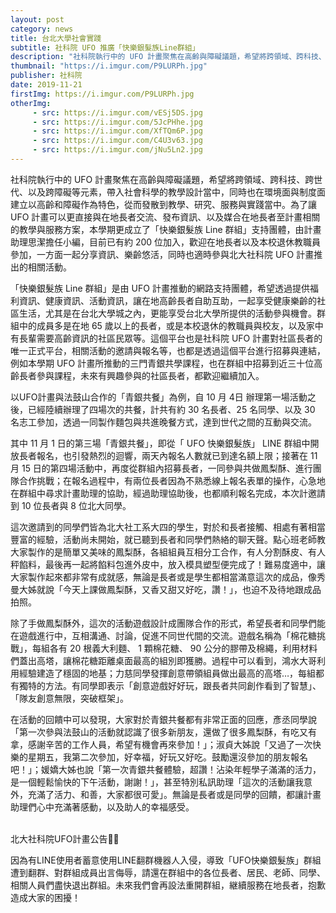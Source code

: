 ```yaml
---
layout: post
category: news
title: 台北大學社會實踐
subtitle: 社科院 UFO 推廣「快樂銀髮族Line群組」
description: "社科院執行中的 UFO 計畫聚焦在高齡與障礙議題，希望將跨領域、跨科技、跨世代、以及跨障礙等元素，帶入社會科學的教學設計當中，同時也在環境面與制度面建立以高齡和障礙作為特色，從而發散到教學、研究、服務與實踐當中。為了讓 UFO 計畫可以更直接與在地長者交流、發布資訊、以及媒合在地長者至計畫相關的教學與服務方案，本學期更成立了「快樂銀髮族 Line 群組」支持團體，由計畫助理思潔擔任小編，目前已有約 200 位加入，歡迎在地長者以及本校退休教職員參加，一方面一起分享資訊、樂齡悠活，同時也適時參與北大社科院 UFO 計畫推出的相關活動。"
thumbnail: "https://i.imgur.com/P9LURPh.jpg"
publisher: 社科院
date: 2019-11-21
firstImg: https://i.imgur.com/P9LURPh.jpg
otherImg:
     - src: https://i.imgur.com/vESj5DS.jpg
     - src: https://i.imgur.com/5JcPHhe.jpg
     - src: https://i.imgur.com/XfTQm6P.jpg
     - src: https://i.imgur.com/C4U3v63.jpg
     - src: https://i.imgur.com/jNu5Ln2.jpg
---
```

社科院執行中的 UFO 計畫聚焦在高齡與障礙議題，希望將跨領域、跨科技、跨世代、以及跨障礙等元素，帶入社會科學的教學設計當中，同時也在環境面與制度面建立以高齡和障礙作為特色，從而發散到教學、研究、服務與實踐當中。為了讓 UFO 計畫可以更直接與在地長者交流、發布資訊、以及媒合在地長者至計畫相關的教學與服務方案，本學期更成立了「快樂銀髮族 Line 群組」支持團體，由計畫助理思潔擔任小編，目前已有約 200 位加入，歡迎在地長者以及本校退休教職員參加，一方面一起分享資訊、樂齡悠活，同時也適時參與北大社科院 UFO 計畫推出的相關活動。

「快樂銀髮族 Line 群組」是由 UFO 計畫推動的網路支持團體，希望透過提供福利資訊、健康資訊、活動資訊，讓在地高齡長者自助互助，一起享受健康樂齡的社區生活，尤其是在台北大學城之內，更能享受台北大學所提供的活動參與機會。群組中的成員多是在地 65 歲以上的長者，或是本校退休的教職員與校友，以及家中有長輩需要高齡資訊的社區民眾等。這個平台也是社科院 UFO 計畫對社區長者的唯一正式平台，相關活動的邀請與報名等，也都是透過這個平台進行招募與連結，例如本學期 UFO 計畫所推動的三門青銀共學課程，也在群組中招募到近三十位高齡長者參與課程，未來有興趣參與的社區長者，都歡迎繼續加入。

以UFO計畫與法鼓山合作的「青銀共餐」為例，自 10 月 4日 辦理第一場活動之後，已經陸續辦理了四場次的共餐，計共有約 30 名長者、25 名同學、以及 30 名志工參加，透過一同製作麵包與共進晚餐方式，達到世代之間的互動與交流。

其中 11 月 1 日的第三場「青銀共餐」，即從「 UFO 快樂銀髮族」 LINE 群組中開放長者報名，也引發熱烈的迴響，兩天內報名人數就已到達名額上限；接著在 11 月 15 日的第四場活動中，再度從群組內招募長者，一同參與共做鳳梨酥、進行團隊合作挑戰；在報名過程中，有兩位長者因為不熟悉線上報名表單的操作，心急地在群組中尋求計畫助理的協助，經過助理協助後，也都順利報名完成，本次計邀請到 10 位長者與 8 位北大同學。

這次邀請到的同學們皆為北大社工系大四的學生，對於和長者接觸、相處有著相當豐富的經驗，活動尚未開始，就已聽到長者和同學們熱絡的聊天聲。點心班老師教大家製作的是簡單又美味的鳳梨酥，各組組員互相分工合作，有人分割酥皮、有人秤餡料，最後再一起將餡料包進外皮中，放入模具塑型便完成了！難易度適中，讓大家製作起來都非常有成就感，無論是長者或是學生都相當滿意這次的成品，像秀曼大姊就說「今天上課做鳳梨酥，又香又甜又好吃，讚！」，也迫不及待地跟成品拍照。

除了手做鳳梨酥外，這次的活動遊戲設計成團隊合作的形式，希望長者和同學們能在遊戲進行中，互相溝通、討論，促進不同世代間的交流。遊戲名稱為「棉花糖挑戰」，每組各有 20 根義大利麵、 1 顆棉花糖、 90 公分的膠帶及棉繩，利用材料們蓋出高塔，讓棉花糖距離桌面最高的組別即獲勝。過程中可以看到，鴻水大哥利用經驗建造了穩固的地基；力慈同學發揮創意帶領組員做出最高的高塔…，每組都有獨特的方法。有同學即表示「創意遊戲好好玩，跟長者共同創作看到了智慧」、「隊友創意無限，突破框架」。

在活動的回饋中可以發現，大家對於青銀共餐都有非常正面的回應，彥丞同學說「第一次參與法鼓山的活動就認識了很多新朋友，還做了很多鳳梨酥，有吃又有拿，感謝辛苦的工作人員，希望有機會再來參加！」；淑貞大姊說「又過了一次快樂的星期五，我第二次參加，好幸福，好玩又好吃。鼓勵還沒參加的朋友報名吧！」；媛嬌大姊也說「第一次青銀共餐體驗，超讚！沾染年輕學子滿滿的活力，是一個輕鬆愉快的下午活動，謝謝！」，甚至特別私訊助理「這次的活動讓我意外，充滿了活力、和善，大家都很可愛」。無論是長者或是同學的回饋，都讓計畫助理們心中充滿著感動，以及助人的幸福感受。

<br/>北大社科院UFO計畫公告📢📢<br/>

因為有LINE使用者蓄意使用LINE翻群機器人入侵，導致「UFO快樂銀髮族」群組遭到翻群、對群組成員出言侮辱，請還在群組中的各位長者、居民、老師、同學、相關人員們盡快退出群組。未來我們會再設法重開群組，継續服務在地長者，抱歉造成大家的困擾！
